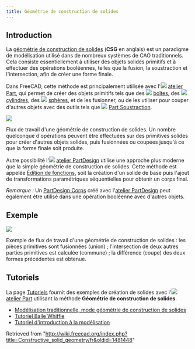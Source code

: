 ```yaml
---
title: Géométrie de construction de solides
---
```

## Introduction

La [géométrie de construction de solides](https://fr.wikipedia.org/wiki/Géométrie_de_construction_de_solides) (**CSG** en anglais) est un paradigme de modélisation utilisé dans de nombreux systèmes de CAO traditionnels. Cela consiste essentiellement à utiliser des objets solides primitifs et à effectuer des opérations booléennes, telles que la fusion, la soustraction et l'intersection, afin de créer une forme finale.

Dans FreeCAD, cette méthode est principalement utilisée avec l'![](/images/Workbench_Part.svg) [atelier Part](/Part_Workbench/fr "Part Workbench/fr"), qui permet de créer des objets primitifs tels que des ![](/images/Part_Box.svg) [boîtes](/Part_Box/fr "Part Box/fr"), des ![](/images/Part_Cylinder.svg) [cylindres](/Part_Cylinder/fr "Part Cylinder/fr"), des ![](/images/Part_Sphere.svg) [sphères](/Part_Sphere "Part Sphere"), et de les fusionner, ou de les utiliser pour couper d'autres objets avec des outils tels que ![](/images/Part_Cut.svg) [Part Soustraction](/Part_Cut/fr "Part Cut/fr").

![](/images/Part_Constructive_Solid_Geometry_workflow.svg)

Flux de travail d'une géométrie de construction de solides. Un nombre quelconque d'opérations peuvent être effectuées sur des primitives solides pour créer d'autres objets solides, puis fusionnées ou coupées jusqu'à ce que la forme finale soit produite.

Autre possibilité l'![](/images/Workbench_PartDesign.svg) [atelier PartDesign](/PartDesign_Workbench/fr "PartDesign Workbench/fr") utilise une approche plus moderne que la simple géométrie de construction de solides. Cette méthode est appelée [Édition de fonctions](/Feature_editing/fr "Feature editing/fr"), soit la création d'un solide de base puis l'ajout de transformations paramétriques séquentielles pour obtenir un corps final.

*Remarque :* Un [PartDesign Corps](/PartDesign_Body/fr "PartDesign Body/fr") créé avec l'[atelier PartDesign](/PartDesign_Workbench "PartDesign Workbench") peut également être utilisé dans une opération booléenne avec d'autres objets.

## Exemple

![](/images/Part_CGS_workflow_example.svg)

Exemple de flux de travail d'une géométrie de construction de solides : les pièces primitives sont fusionnées (union) ; l'intersection de deux autres parties primitives est calculée (commune) ; la différence (coupe) des deux formes précédentes est obtenue.

## Tutoriels

La page [Tutoriels](/Tutorials/fr "Tutorials/fr") fournit des exemples de création de solides avec l'![](/images/Workbench_Part.svg) [atelier Part](/Part_Workbench/fr "Part Workbench/fr") utilisant la méthode **Géométrie de construction de solides**.

* [Modélisation traditionnelle, mode géométrie de construction de solides](/Manual:Traditional_modeling,_the_CSG_way/fr "Manual:Traditional modeling, the CSG way/fr")
* [Tutoriel Balle Whiffle](/Whiffle_Ball_tutorial/fr "Whiffle Ball tutorial/fr")
* [Tutoriel d'introduction à la modélisation](/Basic_modeling_tutorial/fr "Basic modeling tutorial/fr")

Retrieved from "<http://wiki.freecad.org/index.php?title=Constructive_solid_geometry/fr&oldid=1481448>"